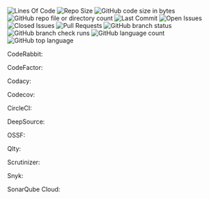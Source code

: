 ![Lines Of Code](https://tokei.rs/b1/github/LCSOGthb/AirMerge)
![Repo Size](https://img.shields.io/github/repo-size/LCSOGthb/AirMerge)
![GitHub code size in bytes](https://img.shields.io/github/languages/code-size/LCSOGthb/AirMerge)
![GitHub repo file or directory count](https://img.shields.io/github/directory-file-count/LCSOGthb/AirMerge)
![Last Commit](https://img.shields.io/github/last-commit/LCSOGthb/AirMerge)
![Open Issues](https://img.shields.io/github/issues/LCSOGthb/AirMerge)
![Closed Issues](https://img.shields.io/github/issues-closed/LCSOGthb/AirMerge)
![Pull Requests](https://img.shields.io/github/issues-pr/LCSOGthb/AirMerge)
![GitHub branch status](https://img.shields.io/github/checks-status/LCSOGthb/AirMerge/main)
![GitHub branch check runs](https://img.shields.io/github/check-runs/LCSOGthb/AirMerge/main)
![GitHub language count](https://img.shields.io/github/languages/count/LCSOGthb/AirMerge)
![GitHub top language](https://img.shields.io/github/languages/top/LCSOGthb/AirMerge)

CodeRabbit:

CodeFactor:

Codacy:

Codecov:

CircleCI:

DeepSource:

OSSF:

Qlty:

Scrutinizer:

Snyk:

SonarQube Cloud:
